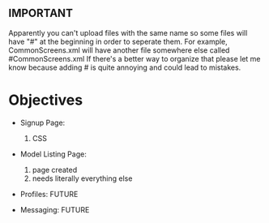 ## IMPORTANT
Apparently you can't upload files with the same name so some files will have "#" at the beginning in order to seperate them. For example, CommonScreens.xml will have another file somewhere else called #CommonScreens.xml
If there's a better way to organize that please let me know because adding # is quite annoying and could lead to mistakes.

# Objectives

* Signup Page:
  1. CSS

* Model Listing Page:
  1. page created
  2. needs literally everything else

* Profiles: FUTURE

* Messaging: FUTURE
